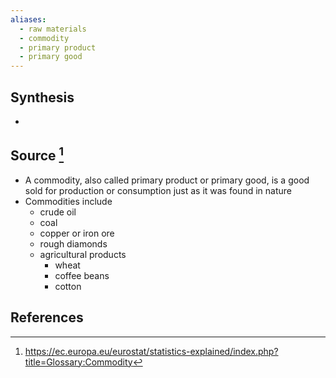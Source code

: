```yaml
---
aliases:
  - raw materials
  - commodity
  - primary product
  - primary good
---
```

## Synthesis
- 
## Source [^1]
- A commodity, also called primary product or primary good, is a good sold for production or consumption just as it was found in nature 
- Commodities include
	- crude oil
	- coal
	- copper or iron ore
	- rough diamonds
	- agricultural products
		- wheat
		- coffee beans
		- cotton
## References

[^1]: https://ec.europa.eu/eurostat/statistics-explained/index.php?title=Glossary:Commodity